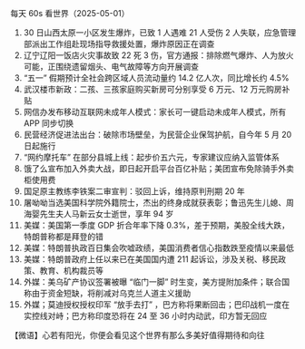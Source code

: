 每天 60s 看世界（2025-05-01）

1. 30 日山西太原一小区发生爆炸，已致 1 人遇难 21 人受伤 2 人失联，应急管理部派出工作组赴现场指导救援处置，爆炸原因正在调查
2. 辽宁辽阳一饭店火灾事故致 22 死 3 伤，官方通报：排除燃气爆炸、人为放火可能，正围绕遗留烟头、电气故障等方向开展调查
3. “五一” 假期预计全社会跨区域人员流动量约 14.2 亿人次，同比增长约 4.5%
4. 武汉楼市新政：二孩、三孩家庭购买新房可分别享受 6 万元、12 万元购房补贴
5. 网信办发布移动互联网未成年人模式：家长可一键启动未成年人模式，所有 APP 同步切换
6. 民营经济促进法出台：破除市场壁垒，为民营企业保驾护航，自今年 5 月 20 日起施行
7. “网约摩托车” 在部分县城上线：起步价五六元，专家建议应纳入监管体系
8. 饿了么宣布加入外卖大战，即日起开启平台百亿补贴；美团宣布免除骑手外卖柜使用费
9. 国足原主教练李铁案二审宣判：驳回上诉，维持原判刑期 20 年
10. 屠呦呦当选美国科学院外籍院士，杰出的终身成就获表彰；鲁迅先生儿媳、周海婴先生夫人马新云女士逝世，享年 94 岁
11. 美媒：美国第一季度 GDP 折合年率下降 0.3%，差于预期，美股全线大跌，特朗普称都是拜登的错
12. 美媒：特朗普执政百日集会吹嘘政绩，美国消费者信心指数跌至疫情以来最低
13. 美媒：特朗普政府上任以来已在美国国内遭 211 起诉讼，涉及关税、移民政策、教育、机构裁员等
14. 外媒：美乌矿产协议签署被曝 “临门一脚” 时生变，美方提附加条件；联合国称由于资金短缺，将削减对乌克兰人道主义援助
15. 外媒；莫迪授权授权印军 “放手去打” ，巴方称将果断回击；巴印战机一度在实控线对峙；巴方称印度恐将在 24 至 36 小时内动武，印方暂无回应

【微语】心若有阳光，你便会看见这个世界有那么多美好值得期待和向往